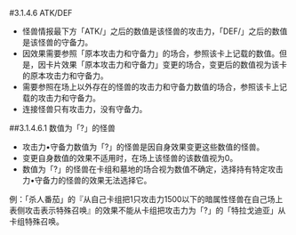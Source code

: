 #3.1.4.6        ATK/DEF
* 怪兽情报最下方「ATK/」之后的数值是该怪兽的攻击力，「DEF/」之后的数值是该怪兽的守备力。
* 因效果需要参照「原本攻击力和守备力」的场合，参照该卡上记载的数值。但是，因卡片效果「原本攻击力和守备力」变更的场合，变更后的数值视为该卡的原本攻击力和守备力。
* 需要参照在场上以外存在的怪兽的攻击力和守备力数值的场合，参照该卡上记载的攻击力和守备力。
* 连接怪兽只有攻击力，没有守备力。

##3.1.4.6.1        数值为「?」的怪兽
* 攻击力•守备力数值为「?」的怪兽是因自身效果变更这些数值的怪兽。
* 变更自身数值的效果不适用时，在场上该怪兽的该数值视为0。
* 数值为「?」的怪兽在卡组和墓地的场合视为数值不确定，选择持有特定攻击力•守备力的怪兽的效果无法选择它。

例：「杀人番茄」的『从自己卡组把1只攻击力1500以下的暗属性怪兽在自己场上表侧攻击表示特殊召唤』的效果不能从卡组把攻击力为「?」的「特拉戈迪亚」从卡组特殊召唤。
